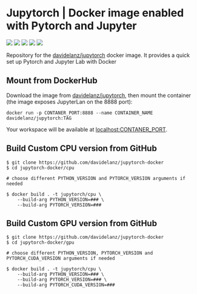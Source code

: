 # Jupytorch | Docker image enabled with Pytorch and Jupyter

[![](https://img.shields.io/badge/Ubuntu-20.04-orange)](https://releases.ubuntu.com/20.04/)
[![](https://img.shields.io/badge/Python-3.7-yellow)](https://www.python.org/downloads/release/python-370/)
[![](https://img.shields.io/badge/PyTorch-1.8.1-green)](https://github.com/pytorch/pytorch/releases/tag/v1.8.1)
[![](https://img.shields.io/badge/CPU_only-yes-green)](#)
[![](https://img.shields.io/badge/CUDA-10.0%7C10.1%7C10.2%7C11.0-green)](#)

Repository for the [davidelanz/jupytorch](https://hub.docker.com/r/davidelanz/jupytorch) docker image. 
It provides a quick set up Pytorch and Jupyter Lab with Docker

## Mount from DockerHub

Download the image from [davidelanz/jupytorch](https://hub.docker.com/r/davidelanz/jupytorch), 
then mount the container (the image exposes JupyterLan on the 8888 port):
```
docker run -p CONTANER_PORT:8888 --name CONTAINER_NAME davidelanz/jupytorch:TAG
```

Your workspace will be available at [localhost:CONTANER_PORT](localhost:CONTANER_PORT).

## Build Custom CPU version from GitHub

```
$ git clone https://github.com/davidelanz/jupytorch-docker
$ cd jupytorch-docker/cpu

# choose different PYTHON_VERSION and PYTORCH_VERSION arguments if needed

$ docker build . -t jupytorch/cpu \
    --build-arg PYTHON_VERSION=### \
    --build-arg PYTORCH_VERSION=###
```

## Build Custom GPU version from GitHub

```
$ git clone https://github.com/davidelanz/jupytorch-docker
$ cd jupytorch-docker/gpu

# choose different PYTHON_VERSION, PYTORCH_VERSION and PYTORCH_CUDA_VERSION arguments if needed

$ docker build . -t jupytorch/cpu \
    --build-arg PYTHON_VERSION=### \
    --build-arg PYTORCH_VERSION=### \
    --build-arg PYTORCH_CUDA_VERSION=###
```
